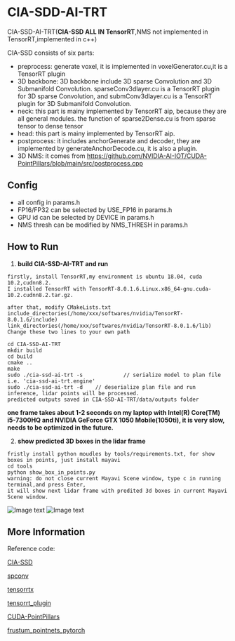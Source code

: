 # CIA-SDD-AI-TRT

CIA-SSD-AI-TRT(**CIA-SSD ALL IN TensorRT**,NMS not implemented in TensorRT,implemented in c++) 

CIA-SSD consists of six parts:
- preprocess: generate voxel, it is implemented in voxelGenerator.cu,it is a TensorRT plugin
- 3D backbone: 3D backbone include 3D sparse Convolution and 3D Submanifold Convolution. sparseConv3dlayer.cu is a TensorRT plugin for 3D sparse Convolution, and submConv3dlayer.cu is a TensorRT plugin for 3D Submanifold Convolution.
- neck: this part is mainy implemented by TensorRT aip, because they are all general modules. the function of sparse2Dense.cu is  from sparse tensor to dense tensor
- head: this part is mainy implemented by TensorRT aip.
- postprocess: it includes anchorGenerate and decoder, they are implemented by generateAnchorDecode.cu, it is also a plugin.
- 3D NMS: it comes from  https://github.com/NVIDIA-AI-IOT/CUDA-PointPillars/blob/main/src/postprocess.cpp

## Config

- all config in params.h
- FP16/FP32 can be selected by USE_FP16 in params.h
- GPU id can be selected by DEVICE in params.h
- NMS thresh can be modified by NMS_THRESH in params.h

## How to Run

1. **build CIA-SSD-AI-TRT and run**

```
firstly, install TensorRT,my environment is ubuntu 18.04, cuda 10.2,cudnn8.2.
I installed TensorRT with TensorRT-8.0.1.6.Linux.x86_64-gnu.cuda-10.2.cudnn8.2.tar.gz.

after that, modify CMakeLists.txt
include_directories(/home/xxx/softwares/nvidia/TensorRT-8.0.1.6/include)
link_directories(/home/xxx/softwares/nvidia/TensorRT-8.0.1.6/lib)
Change these two lines to your own path

cd CIA-SSD-AI-TRT
mkdir build
cd build
cmake ..
make
sudo ./cia-ssd-ai-trt -s             // serialize model to plan file i.e. 'cia-ssd-ai-trt.engine'
sudo ./cia-ssd-ai-trt -d    // deserialize plan file and run inference, lidar points will be processed.
predicted outputs saved in CIA-SSD-AI-TRT/data/outputs folder

```
**one frame takes about 1-2 seconds on my laptop with Intel(R) Core(TM) i5-7300HQ and NVIDIA GeForce GTX 1050 Mobile(1050ti), it is very slow, needs to be optimized in  the future.**

2. **show predicted 3D boxes in the lidar frame**

```
fristly install python moudles by tools/requirements.txt, for show boxes in points, just install mayavi
cd tools
python show_box_in_points.py
warning: do not close current Mayavi Scene window, type c in running terminal,and press Enter, 
it will show next lidar frame with predited 3d boxes in current Mayavi Scene window. 

```
![Image text](https://raw.githubusercontent.com/jingyue202205/CIA-SSD-AI-TRT/master/pics/000010.png)
![Image text](https://raw.githubusercontent.com/jingyue202205/CIA-SSD-AI-TRT/master/pics/snapshot.png)



## More Information

Reference code:

[CIA-SSD](https://github.com/Vegeta2020/CIA-SSD)  

[spconv](https://github.com/poodarchu/spconv)

[tensorrtx](https://github.com/wang-xinyu/tensorrtx) 

[tensorrt_plugin](https://github.com/NVIDIA/TensorRT/tree/main/plugin)

[CUDA-PointPillars](https://github.com/NVIDIA-AI-IOT/CUDA-PointPillars)

[frustum_pointnets_pytorch](https://github.com/simon3dv/frustum_pointnets_pytorch)





